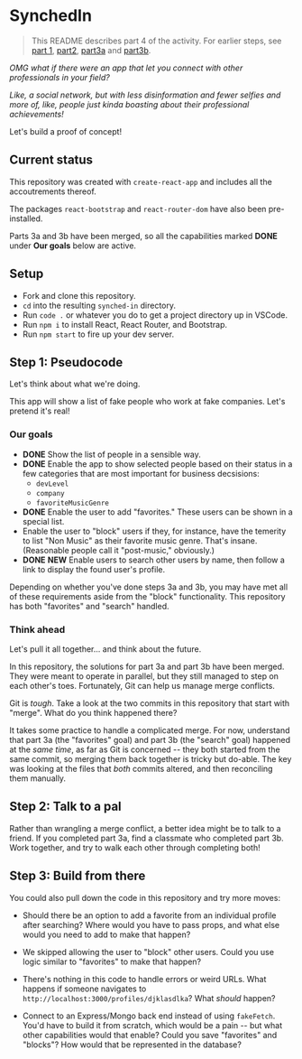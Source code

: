 # SynchedIn

>This README describes part 4 of the activity. For earlier steps, see [part 1](https://github.com/jeremyrrose/synched-in), [part2](https://github.com/jeremyrrose/synched-in-part-2), [part3a](https://github.com/jeremyrrose/synched-in-part-3a) and [part3b](https://github.com/jeremyrrose/synched-in-part-3a).

_OMG what if there were an app that let you connect with other professionals in your field?_

_Like, a social network, but with less disinformation and fewer selfies and more of, like, people just kinda boasting about their professional achievements!_

Let's build a proof of concept!

## Current status

This repository was created with `create-react-app` and includes all the accoutrements thereof.

The packages `react-bootstrap` and `react-router-dom` have also been pre-installed.

Parts 3a and 3b have been merged, so all the capabilities marked **DONE** under **Our goals** below are active.

## Setup

- Fork and clone this repository.
- `cd` into the resulting `synched-in` directory.
- Run `code .` or whatever you do to get a project directory up in VSCode.
- Run `npm i` to install React, React Router, and Bootstrap.
- Run `npm start` to fire up your dev server.

## Step 1: Pseudocode

Let's think about what we're doing.

This app will show a list of fake people who work at fake companies. Let's pretend it's real!

### Our goals
- **DONE** Show the list of people in a sensible way. 
- **DONE** Enable the app to show selected people based on their status in a few categories that are most important for business decsisions:
    - `devLevel`
    - `company`
    - `favoriteMusicGenre`
- **DONE** Enable the user to add "favorites." These users can be shown in a special list.
- Enable the user to "block" users if they, for instance, have the temerity to list "Non Music" as their favorite music genre. That's insane. (Reasonable people call it "post-music," obviously.)
- **DONE** **NEW** Enable users to search other users by name, then follow a link to display the found user's profile.

Depending on whether you've done steps 3a and 3b, you may have met all of these requirements aside from the "block" functionality. This repository has both "favorites" and "search" handled.

### Think ahead

Let's pull it all together... and think about the future.

In this repository, the solutions for part 3a and part 3b have been merged. They were meant to operate in parallel, but they still managed to step on each other's toes. Fortunately, Git can help us manage merge conflicts.

Git is _tough_. Take a look at the two commits in this repository that start with "merge". What do you think happened there?

It takes some practice to handle a complicated merge. For now, understand that part 3a (the "favorites" goal) and part 3b (the "search" goal) happened at the _same time_, as far as Git is concerned -- they both started from the same commit, so merging them back together is tricky but do-able. The key was looking at the files that _both_ commits altered, and then reconciling them manually.

## Step 2: Talk to a pal

Rather than wrangling a merge conflict, a better idea might be to talk to a friend. If you completed part 3a, find a classmate who completed part 3b. Work together, and try to walk each other through completing both!

## Step 3: Build from there

You could also pull down the code in this repository and try more moves:

- Should there be an option to add a favorite from an individual profile after searching? Where would you have to pass props, and what else would you need to add to make that happen?

- We skipped allowing the user to "block" other users. Could you use logic similar to "favorites" to make that happen?

- There's nothing in this code to handle errors or weird URLs. What happens if someone navigates to `http://localhost:3000/profiles/djklasdlka`? What _should_ happen?

- Connect to an Express/Mongo back end instead of using `fakeFetch`. You'd have to build it from scratch, which would be a pain -- but what other capabilities would that enable? Could you save "favorites" and "blocks"? How would that be represented in the database?
